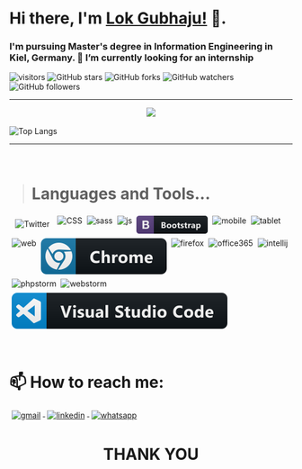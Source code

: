 # Hi there, I'm [Lok Gubhaju!](https://loku.codes) 👋.
### I'm pursuing Master's degree in <b>Information Engineering</b> in Kiel, Germany. 🔭 I’m currently looking for an internship


![visitors](https://visitor-badge.laobi.icu/badge?page_id=lokgubhaju.visitor-badge) ![GitHub stars](https://img.shields.io/github/stars/lokgubhaju/brows-expert?style=social) ![GitHub forks](https://img.shields.io/github/forks/lokgubhaju/brows-expert?style=social) ![GitHub watchers](https://img.shields.io/github/watchers/lokgubhaju/brows-expert?style=social) 
![GitHub followers](https://img.shields.io/github/followers/lokgubhaju?style=flat-square&logo=appveyor)



*************
<p align="center" >
  <a href="https://github.com/anuraghazra/github-readme-stats"> 
    <img  src="https://github-readme-stats.vercel.app/api?username=lokgubhaju&&show_icons=true&theme=radical"/>
  </a>
</p>

![Top Langs](https://github-readme-stats.vercel.app/api/top-langs/?username=lokgubhaju&layout=compact&theme=radical)


*************

<br />

># Languages and Tools...

<!-- For more icons please follow  https://github.com/MikeCodesDotNET/ColoredBadges -->

<img src="https://raw.githubusercontent.com/lokgubhaju/ColoredBadges/master/png/dev/languages/html.png" alt="Twitter" style="vertical-align:top; margin:10px"><img src="https://raw.githubusercontent.com/lokgubhaju/ColoredBadges/master/png/dev/languages/css3.png" alt="CSS" style="vertical-align:top; margin:4px"><img src="https://raw.githubusercontent.com/lokgubhaju/ColoredBadges/master/png/dev/languages/sass.png" alt="sass" style="vertical-align:top; margin:4px"><img src="https://raw.githubusercontent.com/lokgubhaju/ColoredBadges/master/png/dev/languages/js.png" alt="js" style="vertical-align:top; margin:4px"><img src="https://raw.githubusercontent.com/lokgubhaju/ColoredBadges/master/png/dev/frameworks/bootstrap.png" alt="js" style="vertical-align:top; margin:4px"><img src="https://raw.githubusercontent.com/lokgubhaju/ColoredBadges/master/png/dev/misc/mobile.png" alt="mobile" style="vertical-align:top; margin:4px"><img src="https://raw.githubusercontent.com/lokgubhaju/ColoredBadges/master/png/dev/misc/tablet.png" alt="tablet" style="vertical-align:top; margin:4px"><img src="https://raw.githubusercontent.com/lokgubhaju/ColoredBadges/master/png/dev/misc/web.png" alt="web" style="vertical-align:top; margin:4px"><img src="https://raw.githubusercontent.com/lokgubhaju/ColoredBadges/master/svg/dev/misc/chrome.svg" alt="chrome" style="vertical-align:top; margin:4px"><img src="https://raw.githubusercontent.com/lokgubhaju/ColoredBadges/master/png/dev/misc/firefox.png" alt="firefox" style="vertical-align:top; margin:4px"><img src="https://raw.githubusercontent.com/lokgubhaju/ColoredBadges/master/png/dev/services/office_365.png" alt="office365" style="vertical-align:top; margin:4px"><img src="https://raw.githubusercontent.com/lokgubhaju/ColoredBadges/master/png/dev/tools/jetbrains_intellij.png" alt="intellij" style="vertical-align:top; margin:4px"><img src="https://raw.githubusercontent.com/lokgubhaju/ColoredBadges/master/png/dev/tools/jetbrains_phpstorm.png" alt="phpstorm" style="vertical-align:top; margin:4px"><img src="https://raw.githubusercontent.com/lokgubhaju/ColoredBadges/master/png/dev/tools/jetbrains_webstorm.png" alt="webstorm" style="vertical-align:top; margin:4px"><img src="https://raw.githubusercontent.com/8bithemant/8bithemant/master/svg/dev/tools/visualstudio_code.svg" alt="vscode" style="vertical-align:top; margin:4px">

<br />

# 📫 How to reach me:
<a href="mailto:lok.gubhaju@gmail.com"><img src="https://raw.githubusercontent.com/lokgubhaju/ColoredBadges/master/png/social/gmail.png" alt="gmail" style="vertical-align:top; margin:4px">
</a>
<a href="https://linkedin.com/in/lokgubhaju"><img src="https://raw.githubusercontent.com/lokgubhaju/ColoredBadges/master/png/social/linkedin.png" alt="linkedin" style="vertical-align:top; margin:4px">
</a>
<a href="https://wa.link/iuan4y"><img src="https://raw.githubusercontent.com/lokgubhaju/ColoredBadges/master/png/social/whatsapp.png" alt="whatsapp" style="vertical-align:top; margin:4px"></a>
<br />

# <p align="center"> THANK YOU</p>
